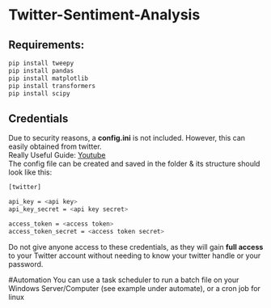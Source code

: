 # Twitter-Sentiment-Analysis

## Requirements:
````sh
pip install tweepy
pip install pandas
pip install matplotlib
pip install transformers
pip install scipy
````

## Credentials
Due to security reasons, a **config.ini** is not included. However, this can easily obtained from twitter. <br>
Really Useful Guide: [Youtube](https://www.youtube.com/playlist?list=PL7Lkk4UtXtOw04G1nRapMNgd2myNJCZSJ) <br>
The config file can be created and saved in the folder & its structure should look like this: <br>
````sh
[twitter]

api_key = <api key>
api_key_secret = <api key secret>

access_token = <access token>
access_token_secret = <access token secret>
````

Do not give anyone access to these credentials, as they will gain **full access** to your Twitter account without needing to know your twitter handle or your password.

#Automation
You can use a task scheduler to run a batch file on your Windows Server/Computer (see example under automate), or a cron job for linux
